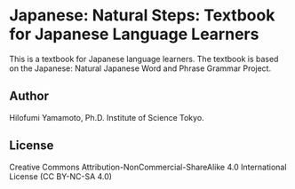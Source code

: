 # Japanese: Natural Steps: Textbook for Japanese Language Learners

This is a textbook for Japanese language learners.
The textbook is based on the Japanese: Natural Japanese Word and Phrase Grammar Project.

## Author

Hilofumi Yamamoto, Ph.D. Institute of Science Tokyo.

## License

Creative Commons Attribution-NonCommercial-ShareAlike 4.0 International License (CC BY-NC-SA 4.0)
